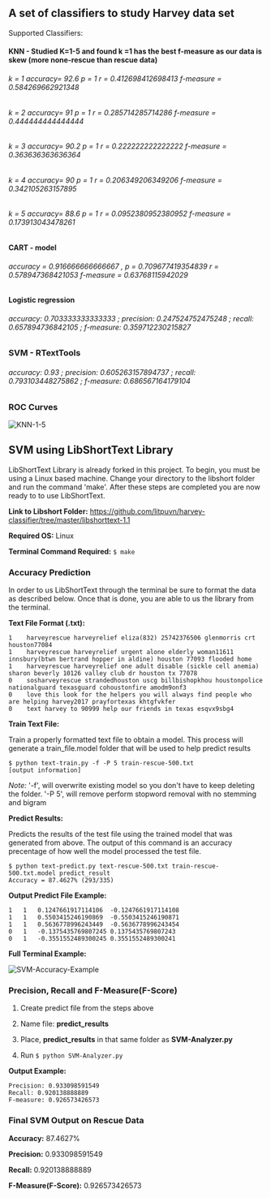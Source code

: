 ## A set of classifiers to study Harvey data set

Supported Classifiers:

#### KNN - Studied K=1-5 and found k =1 has the best f-measure as our data is skew (more none-rescue than rescue data)


###### k = 1 accuracy= 92.6  p = 1 r = 0.412698412698413 f-measure = 0.584269662921348

###### k = 2 accuracy= 91  p = 1 r = 0.285714285714286 f-measure = 0.444444444444444

###### k = 3 accuracy= 90.2  p = 1 r = 0.222222222222222 f-measure = 0.363636363636364

###### k = 4 accuracy= 90  p = 1 r = 0.206349206349206 f-measure = 0.342105263157895

###### k = 5 accuracy= 88.6  p = 1 r = 0.0952380952380952 f-measure = 0.173913043478261

#### CART - model

###### accuracy = 0.916666666666667 , p = 0.709677419354839 r = 0.578947368421053  f-measure = 0.63768115942029


#### Logistic regression

###### accuracy:  0.703333333333333 ; precision:  0.247524752475248 ; recall:  0.657894736842105 ; f-measure:  0.359712230215827

### SVM - RTextTools

###### accuracy:  0.93 ; precision:  0.605263157894737 ; recall:  0.793103448275862 ; f-measure:  0.686567164179104







### ROC Curves

![KNN-1-5](https://github.com/litpuvn/harvey-classifier/raw/master/r/knn-1-5.png)

## SVM using LibShortText Library

LibShortText Library is already forked in this project. To begin, you must be using a Linux based machine. Change your directory to the libshort folder and run the command 'make'. After these steps are completed you are now ready to to use LibShortText.

**Link to Libshort Folder:** https://github.com/litpuvn/harvey-classifier/tree/master/libshorttext-1.1

**Required OS:** Linux

**Terminal Command Required:** `$ make`

### Accuracy Prediction

In order to us LibShortText through the terminal be sure to format the data as described below. Once that is done, you are able to us the library from the terminal.

**Text File Format (.txt):** <LABEL><TAB><TEXT>
```
1    harveyrescue harveyrelief eliza(832) 25742376506 glenmorris crt houston77084
1    harveyrescue harveyrelief urgent alone elderly woman11611 innsbury(btwn bertrand hopper in aldine) houston 77093 flooded home
1    harveyrescue harveyrelief one adult disable (sickle cell anemia) sharon beverly 10126 valley club dr houston tx 77078
0    sosharveyrescue strandedhouston uscg billbishopkhou houstonpolice nationalguard texasguard cohoustonfire amodm9onf3
0    love this look for the helpers you will always find people who are helping harvey2017 prayfortexas khtgfvkfer
0    text harvey to 90999 help our friends in texas esqvx9sbg4
```
  
**Train Text File:**

Train a properly formatted text file to obtain a model. This process will generate a train_file.model folder that will be used to help predict results

```
$ python text-train.py -f -P 5 train-rescue-500.txt
[output information]
```

*Note:* '-f', will overwrite existing model so you don't have to keep deleting the folder. '-P 5', will remove perform stopword removal with no stemming and bigram

**Predict Results:**

Predicts the results of the test file using the trained model that was generated from above. The output of this command is an accuracy precentage of how well the model processed the test file.

```
$ python text-predict.py text-rescue-500.txt train-rescue-500.txt.model predict_result
Accuracy = 87.4627% (293/335)
```

**Output Predict File Example:**

```
1	1	0.1247661917114106	-0.1247661917114108
1	1	0.5503415246190869	-0.5503415246190871
1	1	0.5636778996243449	-0.5636778996243454
0	1	-0.1375435769807245	0.1375435769807243
0	1	-0.3551552489300245	0.3551552489300241
```

**Full Terminal Example:**

![SVM-Accuracy-Example](https://github.com/litpuvn/harvey-classifier/blob/master/libshorttext-1.1/Rescue-SVM-Demo/SVM_Accuracy.png)

### Precision, Recall and F-Measure(F-Score)

1. Create predict file from the steps above

2. Name file: **predict_results**

3. Place, **predict_results** in that same folder as **SVM-Analyzer.py**

4. Run `$ python SVM-Analyzer.py`

**Output Example:**
```
Precision: 0.933098591549
Recall: 0.920138888889
F-measure: 0.926573426573
```

### Final SVM Output on Rescue Data

**Accuracy:** 87.4627%

**Precision:** 0.933098591549

**Recall:** 0.920138888889

**F-Measure(F-Score):** 0.926573426573




